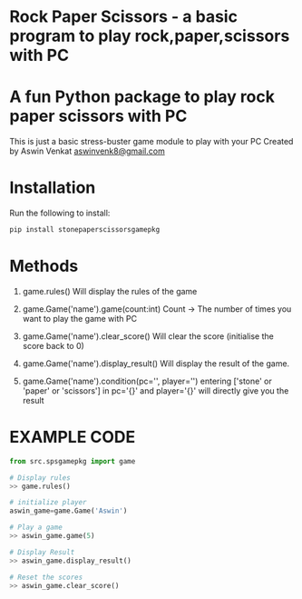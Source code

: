 Rock Paper Scissors - a basic program to play rock,paper,scissors with PC
=========================================================================

# A fun Python package to play rock paper scissors with PC
This is just a basic stress-buster game module to play with your PC
Created by Aswin Venkat <aswinvenk8@gmail.com>

Installation
============

Run the following to install:

```python
pip install stonepaperscissorsgamepkg
```

Methods
=======

1. game.rules()
    Will display the rules of the game

2. game.Game('name').game(count:int)
    Count -> The number of times you want to play the game with PC

3. game.Game('name').clear_score()
    Will clear the score (initialise the score back to 0)

4. game.Game('name').display_result()
    Will display the result of the game.

5. game.Game('name').condition(pc='', player='')
    entering ['stone' or 'paper' or 'scissors'] in pc='{}' and player='{}' will directly give you the result

EXAMPLE CODE
============

```python
from src.spsgamepkg import game

# Display rules
>> game.rules()

# initialize player
aswin_game=game.Game('Aswin')

# Play a game
>> aswin_game.game(5)

# Display Result
>> aswin_game.display_result()

# Reset the scores
>> aswin_game.clear_score()
```